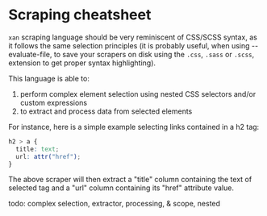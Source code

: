# Scraping cheatsheet

`xan` scraping language should be very reminiscent of CSS/SCSS syntax, as
it follows the same selection principles (it is probably useful, when
using --evaluate-file, to save your scrapers on disk using the `.css`,
`.sass` or `.scss`, extension to get proper syntax highlighting).

This language is able to:

1. perform complex element selection using nested CSS selectors
and/or custom expressions
2. to extract and process data from selected elements

For instance, here is a simple example selecting links contained in a
h2 tag:

```scss
h2 > a {
  title: text;
  url: attr("href");
}
```

The above scraper will then extract a "title" column containing the text
of selected tag and a "url" column containing its "href" attribute value.

todo: complex selection, extractor, processing, & scope, nested
